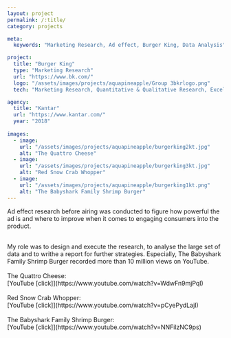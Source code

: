 ```yaml
---
layout: project
permalink: /:title/
category: projects

meta:
  keywords: "Marketing Research, Ad effect, Burger King, Data Analysis"

project:
  title: "Burger King"
  type: "Marketing Research"
  url: "https://www.bk.com/"
  logo: "/assets/images/projects/aquapineapple/Group 3bkrlogo.png"
  tech: "Marketing Research, Quantitative & Qualitative Research, Excel, Powerpoint"

agency:
  title: "Kantar"
  url: "https://www.kantar.com/"
  year: "2018"
 
images:
  - image:
    url: "/assets/images/projects/aquapineapple/burgerking2kt.jpg"
    alt: "The Quattro Cheese"
  - image:
    url: "/assets/images/projects/aquapineapple/burgerking3kt.jpg"
    alt: "Red Snow Crab Whopper"
  - image:
    url: "/assets/images/projects/aquapineapple/burgerking1kt.png"
    alt: "The Babyshark Family Shrimp Burger"
---
```

<p>Ad effect research before airing was conducted to figure how powerful the ad is and where to improve when it comes to engaging consumers into the product.</p><br>My role was to design and execute the research, to analyse the large set of data and to writhe a report for further strategies. Especially, The Babyshark Family Shrimp Burger recorded more than 10 million views on YouTube. <br><br>The Quattro Cheese:<br> [YouTube [click]](https://www.youtube.com/watch?v=WdwFn9mjPqI)<br><br>Red Snow Crab Whopper:<br>[YouTube [click]](https://www.youtube.com/watch?v=pCyePydLajI) <br><br> The Babyshark Family Shrimp Burger:<br> [YouTube [click]](https://www.youtube.com/watch?v=NNFilzNC9ps)  
